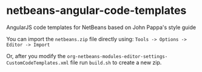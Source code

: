 # netbeans-angular-code-templates
AngularJS code templates for NetBeans based on John Pappa's style guide

You can import the <code>netbeans.zip</code> file directly using: <code>Tools -> Options -> Editor -> Import</code>

Or, after you modify the <code>org-netbeans-modules-editor-settings-CustomCodeTemplates.xml</code> file run <code>build.sh</code> to create a new zip.

